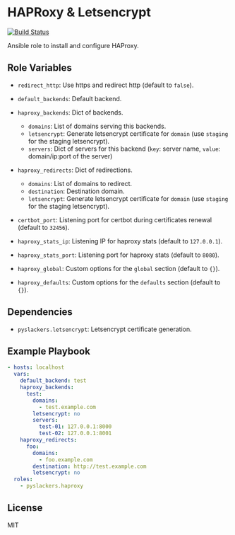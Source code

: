 HAPRoxy & Letsencrypt
=====================

[![Build Status](https://travis-ci.org/pyslackers/ansible-role-haproxy.svg?branch=master)](https://travis-ci.org/pyslackers/ansible-role-common)

Ansible role to install and configure HAProxy.

Role Variables
--------------
* `redirect_http`: Use https and redirect http (default to `false`).
* `default_backends`: Default backend.

* `haproxy_backends`: Dict of backends.
    * `domains`: List of domains serving this backends.
    * `letsencrypt`: Generate letsencrypt certificate for `domain` (use `staging` for the staging letsencrypt).
    * `servers`: Dict of servers for this backend (`key`: server name, `value`: domain/ip:port of the server)
* `haproxy_redirects`: Dict of redirections.
    * `domains`: List of domains to redirect.
    * `destination`: Destination domain.
    * `letsencrypt`: Generate letsencrypt certificate for `domain` (use `staging` for the staging letsencrypt).

* `certbot_port`: Listening port for certbot during certificates renewal (default to `32456`).
* `haproxy_stats_ip`: Listening IP for haproxy stats (default to `127.0.0.1`).
* `haproxy_stats_port`: Listening port for haproxy stats (default to `8080`).
* `haproxy_global`: Custom options for the `global` section (default to `{}`).
* `haproxy_defaults`: Custom options for the `defaults` section (default to `{}`).

Dependencies
------------

* `pyslackers.letsencrypt`: Letsencrypt certificate generation.

Example Playbook
----------------

```yml
- hosts: localhost
  vars:
    default_backend: test
    haproxy_backends:
      test:
        domains: 
          - test.example.com
        letsencrypt: no
        servers:
          test-01: 127.0.0.1:8000
          test-02: 127.0.0.1:8001
    haproxy_redirects:
      foo:
        domains: 
          - foo.example.com
        destination: http://test.example.com
        letsencrypt: no
  roles: 
    - pyslackers.haproxy
```

License
-------

MIT
